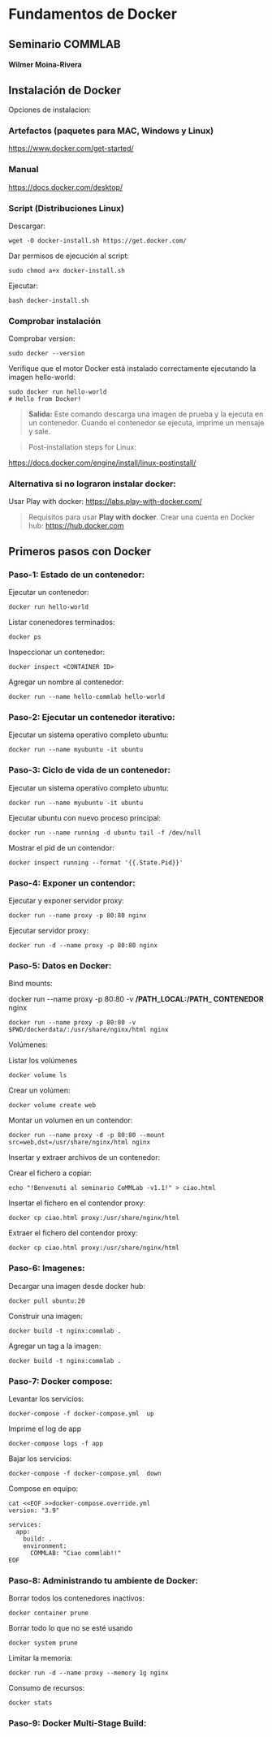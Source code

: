 # Fundamentos de Docker
## Seminario COMMLAB
#### Wilmer Moina-Rivera

## Instalación de Docker
Opciones de instalacion: 

### **Artefactos (paquetes para MAC, Windows y Linux)**

https://www.docker.com/get-started/

### **Manual**

https://docs.docker.com/desktop/ 

### **Script (Distribuciones Linux)**

Descargar:
```
wget -O docker-install.sh https://get.docker.com/ 
```
Dar permisos de ejecución al script:
```
sudo chmod a+x docker-install.sh
```
Ejecutar:
```
bash docker-install.sh
```
### **Comprobar instalación**

Comprobar version:
```
sudo docker --version 
```
Verifique que el motor Docker está instalado correctamente ejecutando la imagen hello-world:
```
sudo docker run hello-world
# Hello from Docker! 
```
> **Salida:** Este comando descarga una imagen de prueba y la ejecuta en un contenedor. Cuando el contenedor se ejecuta, imprime un mensaje y sale.

> Post-installation steps for Linux:

https://docs.docker.com/engine/install/linux-postinstall/

### **Alternativa si no lograron instalar docker:**
Usar Play with docker: https://labs.play-with-docker.com/ 

> Requisitos para usar **Play with docker**. Crear una cuenta en Docker hub: https://hub.docker.com 
## Primeros pasos con Docker
### **Paso-1: Estado de un contenedor:**

Ejecutar un contenedor:
```
docker run hello-world
```
Listar conenedores terminados:
```
docker ps
```
Inspeccionar un contenedor:
```
docker inspect <CONTAINER ID>
```
Agregar un nombre al contenedor:
```
docker run --name hello-commlab hello-world
```
### **Paso-2: Ejecutar un contenedor iterativo:**

Ejecutar un sistema operativo completo ubuntu:
```
docker run --name myubuntu -it ubuntu
```

### **Paso-3: Ciclo de vida de un contenedor:**

Ejecutar un sistema operativo completo ubuntu:
```
docker run --name myubuntu -it ubuntu
```
Ejecutar ubuntu con nuevo proceso principal:
```
docker run --name running -d ubuntu tail -f /dev/null
```
Mostrar el pid de un contendor:
```
docker inspect running --format '{{.State.Pid}}'
```
### **Paso-4: Exponer un contendor:**

Ejecutar y exponer servidor proxy:
```
docker run --name proxy -p 80:80 nginx
```

Ejecutar servidor proxy:
```
docker run -d --name proxy -p 80:80 nginx
```

### **Paso-5: Datos en Docker:**

Bind mounts:

docker run --name proxy -p 80:80 -v **/PATH_LOCAL:/PATH_      CONTENEDOR** nginx
```
docker run --name proxy -p 80:80 -v $PWD/dockerdata/:/usr/share/nginx/html nginx
```
Volúmenes:

Listar los volúmenes
```
docker volume ls
```

Crear un volúmen:
```
docker volume create web
```
Montar un volumen en un contendor:
```
docker run --name proxy -d -p 80:80 --mount src=web,dst=/usr/share/nginx/html nginx
```
Insertar y extraer archivos de un contenedor:

Crear el fichero a copiar:

```
echo "!Benvenuti al seminario CoMMLab -v1.1!" > ciao.html
```
Insertar el fichero en el contendor proxy:
```
docker cp ciao.html proxy:/usr/share/nginx/html
```
Extraer el fichero del contendor proxy:
```
docker cp ciao.html proxy:/usr/share/nginx/html
```
### **Paso-6: Imagenes:**
Decargar una imagen desde docker hub:
```
docker pull ubuntu:20
```
Construir una imagen:
```
docker build -t nginx:commlab .
```
Agregar un tag a la imagen:
```
docker build -t nginx:commlab .
```
### **Paso-7: Docker compose:**
Levantar los servicios:
```
docker-compose -f docker-compose.yml  up
```
Imprime el log de app
```
docker-compose logs -f app 
```
Bajar los servicios:
```
docker-compose -f docker-compose.yml  down
```
Compose en equipo:
```
cat <<EOF >>docker-compose.override.yml
version: "3.9"

services:
  app:
    build: .
    environment:
      COMMLAB: "Ciao commlab!!"
EOF
```
### **Paso-8: Administrando tu ambiente de Docker:**
Borrar todos los contenedores inactivos:
```
docker container prune
```
Borrar todo lo que no se esté usando
```
docker system prune 
```
Limitar la memoria:
```
docker run -d --name proxy --memory 1g nginx
```
Consumo de recursos:
```
docker stats
```
### **Paso-9: Docker Multi-Stage Build:**




